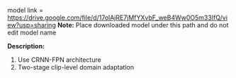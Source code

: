 model link = https://drive.google.com/file/d/17olAjRE7jMfYXvbF_weB4Ww0O5m33IfQ/view?usp=sharing
**Note:** Place downloaded model under this path and do not edit model name

**Description:** 
1. Use CRNN-FPN architecture
2. Two-stage clip-level domain adaptation
